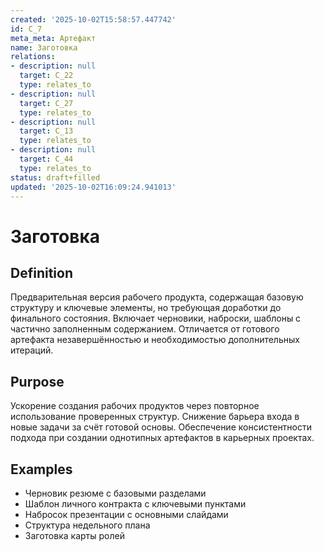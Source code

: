 ```yaml
---
created: '2025-10-02T15:58:57.447742'
id: C_7
meta_meta: Артефакт
name: Заготовка
relations:
- description: null
  target: C_22
  type: relates_to
- description: null
  target: C_27
  type: relates_to
- description: null
  target: C_13
  type: relates_to
- description: null
  target: C_44
  type: relates_to
status: draft+filled
updated: '2025-10-02T16:09:24.941013'
---
```


# Заготовка

## Definition
Предварительная версия рабочего продукта, содержащая базовую структуру и ключевые элементы, но требующая доработки до финального состояния. Включает черновики, наброски, шаблоны с частично заполненным содержанием. Отличается от готового артефакта незавершённостью и необходимостью дополнительных итераций.

## Purpose
Ускорение создания рабочих продуктов через повторное использование проверенных структур. Снижение барьера входа в новые задачи за счёт готовой основы. Обеспечение консистентности подхода при создании однотипных артефактов в карьерных проектах.

## Examples

- Черновик резюме с базовыми разделами
- Шаблон личного контракта с ключевыми пунктами
- Набросок презентации с основными слайдами
- Структура недельного плана
- Заготовка карты ролей